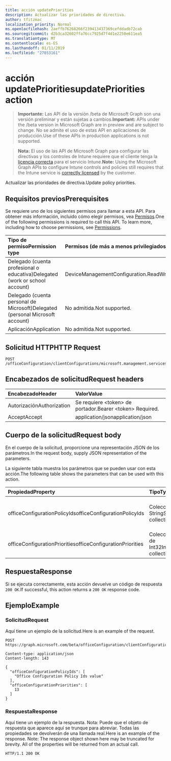 ```yaml
---
title: acción updatePriorities
description: Actualizar las prioridades de directiva.
author: tfitzmac
localization_priority: Normal
ms.openlocfilehash: 2aeffb76268266f239413437369cefddadb72cab
ms.sourcegitcommit: d2b3ca32602ffa76cc7925d7f4d1e2258e611ea5
ms.translationtype: MT
ms.contentlocale: es-ES
ms.lasthandoff: 01/11/2019
ms.locfileid: "27853161"
---
```

# <a name="updatepriorities-action"></a><span data-ttu-id="33151-103">acción updatePriorities</span><span class="sxs-lookup"><span data-stu-id="33151-103">updatePriorities action</span></span>

> <span data-ttu-id="33151-104">**Importante:** Las API de la versión /beta de Microsoft Graph son una versión preliminar y están sujetas a cambios.</span><span class="sxs-lookup"><span data-stu-id="33151-104">**Important:** APIs under the /beta version in Microsoft Graph are in preview and are subject to change.</span></span> <span data-ttu-id="33151-105">No se admite el uso de estas API en aplicaciones de producción.</span><span class="sxs-lookup"><span data-stu-id="33151-105">Use of these APIs in production applications is not supported.</span></span>

> <span data-ttu-id="33151-106">**Nota:** El uso de las API de Microsoft Graph para configurar las directivas y los controles de Intune requiere que el cliente tenga la [licencia correcta](https://go.microsoft.com/fwlink/?linkid=839381) para el servicio Intune.</span><span class="sxs-lookup"><span data-stu-id="33151-106">**Note:** Using the Microsoft Graph APIs to configure Intune controls and policies still requires that the Intune service is [correctly licensed](https://go.microsoft.com/fwlink/?linkid=839381) by the customer.</span></span>

<span data-ttu-id="33151-107">Actualizar las prioridades de directiva.</span><span class="sxs-lookup"><span data-stu-id="33151-107">Update policy priorities.</span></span>
## <a name="prerequisites"></a><span data-ttu-id="33151-108">Requisitos previos</span><span class="sxs-lookup"><span data-stu-id="33151-108">Prerequisites</span></span>
<span data-ttu-id="33151-p102">Se requiere uno de los siguientes permisos para llamar a esta API. Para obtener más información, incluido cómo elegir permisos, vea [Permisos](/graph/permissions-reference).</span><span class="sxs-lookup"><span data-stu-id="33151-p102">One of the following permissions is required to call this API. To learn more, including how to choose permissions, see [Permissions](/graph/permissions-reference).</span></span>

|<span data-ttu-id="33151-111">Tipo de permiso</span><span class="sxs-lookup"><span data-stu-id="33151-111">Permission type</span></span>|<span data-ttu-id="33151-112">Permisos (de más a menos privilegiados)</span><span class="sxs-lookup"><span data-stu-id="33151-112">Permissions (from most to least privileged)</span></span>|
|:---|:---|
|<span data-ttu-id="33151-113">Delegado (cuenta profesional o educativa)</span><span class="sxs-lookup"><span data-stu-id="33151-113">Delegated (work or school account)</span></span>|<span data-ttu-id="33151-114">DeviceManagementConfiguration.ReadWrite.All</span><span class="sxs-lookup"><span data-stu-id="33151-114">DeviceManagementConfiguration.ReadWrite.All</span></span>|
|<span data-ttu-id="33151-115">Delegado (cuenta personal de Microsoft)</span><span class="sxs-lookup"><span data-stu-id="33151-115">Delegated (personal Microsoft account)</span></span>|<span data-ttu-id="33151-116">No admitida.</span><span class="sxs-lookup"><span data-stu-id="33151-116">Not supported.</span></span>|
|<span data-ttu-id="33151-117">Aplicación</span><span class="sxs-lookup"><span data-stu-id="33151-117">Application</span></span>|<span data-ttu-id="33151-118">No admitida.</span><span class="sxs-lookup"><span data-stu-id="33151-118">Not supported.</span></span>|

## <a name="http-request"></a><span data-ttu-id="33151-119">Solicitud HTTP</span><span class="sxs-lookup"><span data-stu-id="33151-119">HTTP Request</span></span>
<!-- {
  "blockType": "ignored"
}
-->
``` http
POST /officeConfiguration/clientConfigurations/microsoft.management.services.api.updatePriorities
```

## <a name="request-headers"></a><span data-ttu-id="33151-120">Encabezados de solicitud</span><span class="sxs-lookup"><span data-stu-id="33151-120">Request headers</span></span>
|<span data-ttu-id="33151-121">Encabezado</span><span class="sxs-lookup"><span data-stu-id="33151-121">Header</span></span>|<span data-ttu-id="33151-122">Valor</span><span class="sxs-lookup"><span data-stu-id="33151-122">Value</span></span>|
|:---|:---|
|<span data-ttu-id="33151-123">Autorización</span><span class="sxs-lookup"><span data-stu-id="33151-123">Authorization</span></span>|<span data-ttu-id="33151-124">Se requiere &lt;token&gt; de portador.</span><span class="sxs-lookup"><span data-stu-id="33151-124">Bearer &lt;token&gt; Required.</span></span>|
|<span data-ttu-id="33151-125">Accept</span><span class="sxs-lookup"><span data-stu-id="33151-125">Accept</span></span>|<span data-ttu-id="33151-126">application/json</span><span class="sxs-lookup"><span data-stu-id="33151-126">application/json</span></span>|

## <a name="request-body"></a><span data-ttu-id="33151-127">Cuerpo de la solicitud</span><span class="sxs-lookup"><span data-stu-id="33151-127">Request body</span></span>
<span data-ttu-id="33151-128">En el cuerpo de la solicitud, proporcione una representación JSON de los parámetros.</span><span class="sxs-lookup"><span data-stu-id="33151-128">In the request body, supply JSON representation of the parameters.</span></span>

<span data-ttu-id="33151-129">La siguiente tabla muestra los parámetros que se pueden usar con esta acción.</span><span class="sxs-lookup"><span data-stu-id="33151-129">The following table shows the parameters that can be used with this action.</span></span>

|<span data-ttu-id="33151-130">Propiedad</span><span class="sxs-lookup"><span data-stu-id="33151-130">Property</span></span>|<span data-ttu-id="33151-131">Tipo</span><span class="sxs-lookup"><span data-stu-id="33151-131">Type</span></span>|<span data-ttu-id="33151-132">Description</span><span class="sxs-lookup"><span data-stu-id="33151-132">Description</span></span>|
|:---|:---|:---|
|<span data-ttu-id="33151-133">officeConfigurationPolicyIds</span><span class="sxs-lookup"><span data-stu-id="33151-133">officeConfigurationPolicyIds</span></span>|<span data-ttu-id="33151-134">Colección String</span><span class="sxs-lookup"><span data-stu-id="33151-134">String collection</span></span>|<span data-ttu-id="33151-135">Lista de identificadores de directiva de configuración de office</span><span class="sxs-lookup"><span data-stu-id="33151-135">List of office configuration policy ids</span></span>|
|<span data-ttu-id="33151-136">officeConfigurationPriorities</span><span class="sxs-lookup"><span data-stu-id="33151-136">officeConfigurationPriorities</span></span>|<span data-ttu-id="33151-137">Colección de Int32</span><span class="sxs-lookup"><span data-stu-id="33151-137">Int32 collection</span></span>|<span data-ttu-id="33151-138">Lista de las prioridades de configuración de office</span><span class="sxs-lookup"><span data-stu-id="33151-138">List of office configuration priorities</span></span>|



## <a name="response"></a><span data-ttu-id="33151-139">Respuesta</span><span class="sxs-lookup"><span data-stu-id="33151-139">Response</span></span>
<span data-ttu-id="33151-140">Si se ejecuta correctamente, esta acción devuelve un código de respuesta `200 OK`.</span><span class="sxs-lookup"><span data-stu-id="33151-140">If successful, this action returns a `200 OK` response code.</span></span>

## <a name="example"></a><span data-ttu-id="33151-141">Ejemplo</span><span class="sxs-lookup"><span data-stu-id="33151-141">Example</span></span>
### <a name="request"></a><span data-ttu-id="33151-142">Solicitud</span><span class="sxs-lookup"><span data-stu-id="33151-142">Request</span></span>
<span data-ttu-id="33151-143">Aquí tiene un ejemplo de la solicitud.</span><span class="sxs-lookup"><span data-stu-id="33151-143">Here is an example of the request.</span></span>
``` http
POST https://graph.microsoft.com/beta/officeConfiguration/clientConfigurations/microsoft.management.services.api.updatePriorities

Content-type: application/json
Content-length: 143

{
  "officeConfigurationPolicyIds": [
    "Office Configuration Policy Ids value"
  ],
  "officeConfigurationPriorities": [
    13
  ]
}
```

### <a name="response"></a><span data-ttu-id="33151-144">Respuesta</span><span class="sxs-lookup"><span data-stu-id="33151-144">Response</span></span>
<span data-ttu-id="33151-p103">Aquí tiene un ejemplo de la respuesta. Nota: Puede que el objeto de respuesta que aparece aquí se trunque para abreviar. Todas las propiedades se devolverán de una llamada real.</span><span class="sxs-lookup"><span data-stu-id="33151-p103">Here is an example of the response. Note: The response object shown here may be truncated for brevity. All of the properties will be returned from an actual call.</span></span>
``` http
HTTP/1.1 200 OK
```



